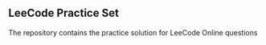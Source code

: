 ## LeeCode Practice Set

The repository contains the practice solution for LeeCode Online questions
